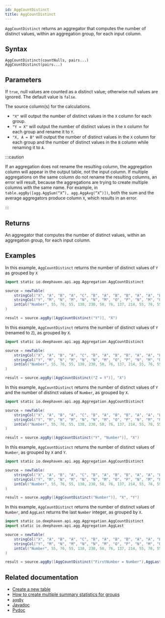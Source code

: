 ```yaml
---
id: AggCountDistinct
title: AggCountDistinct
---
```


`AggCountDistinct` returns an aggregator that computes the number of distinct values, within an aggregation group, for each input column.

## Syntax

```
AggCountDistinct(countNulls, pairs...)
AggCountDistinct(pairs...)
```

## Parameters

<ParamTable>
<Param name="countNulls" type="boolean">

If `true`, null values are counted as a distinct value; otherwise null values are ignored. The default value is `false`.

</Param>
<Param name="pairs" type="String...">

The source column(s) for the calculations.

- `"X"` will output the number of distinct values in the `X` column for each group.
- `"Y = X"` will output the number of distinct values in the `X` column for each group and rename it to `Y`.
- `"X, A = B"` will output the number of distinct values in the `X` column for each group and the number of distinct values in the `B` column while renaming it to `A`.

</Param>
</ParamTable>

:::caution

If an aggregation does not rename the resulting column, the aggregation column will appear in the output table, not the input column. If multiple aggregations on the same column do not rename the resulting columns, an error will result, because the aggregations are trying to create multiple columns with the same name. For example, in `table.aggBy([agg.AggSum(“X”), agg.AggAvg(“X”)])`, both the sum and the average aggregators produce column `X`, which results in an error.

:::

## Returns

An aggregator that computes the number of distinct values, within an aggregation group, for each input column.

## Examples

In this example, `AggCountDistinct` returns the number of distinct values of `Y` as grouped by `X`

```groovy order=source,result
import static io.deephaven.api.agg.Aggregation.AggCountDistinct

source = newTable(
    stringCol("X", "A", "B", "A", "C", "B", "A", "B", "B", "A", "A", "B", "A", "C", "B", "A", "B", "B", "C"),
    stringCol("Y", "M", "N", "M", "N", "N", "M", "O", "P", "N", "M", "N", "M", "N", "N", "M", "O", "P", "N"),
    intCol("Number", 55, 76, 55, 130, 230, 50, 76, 137, 214, 55, 76, 55, 130, 230, 50, 76, 137, 214),
)

result = source.aggBy([AggCountDistinct("Y")], "X")
```

In this example, `AggCountDistinct` returns the number of distinct values of `Y` (renamed to `Z`), as grouped by `X`.

```groovy order=source,result
import static io.deephaven.api.agg.Aggregation.AggCountDistinct

source = newTable(
    stringCol("X", "A", "B", "A", "C", "B", "A", "B", "B", "A", "A", "B", "A", "C", "B", "A", "B", "B", "C"),
    stringCol("Y", "M", "N", "M", "N", "N", "M", "O", "P", "N", "M", "N", "M", "N", "N", "M", "O", "P", "N"),
    intCol("Number", 55, 76, 55, 130, 230, 50, 76, 137, 214, 55, 76, 55, 130, 230, 50, 76, 137, 214),
)

result = source.aggBy([AggCountDistinct("Z = Y")], "X")
```

In this example, `AggCountDistinct` returns the number of distinct values of `Y` and the number of distinct values of `Number`, as grouped by `X`.

```groovy order=source,result
import static io.deephaven.api.agg.Aggregation.AggCountDistinct

source = newTable(
    stringCol("X", "A", "B", "A", "C", "B", "A", "B", "B", "A", "A", "B", "A", "C", "B", "A", "B", "B", "C"),
    stringCol("Y", "M", "N", "M", "N", "N", "M", "O", "P", "N", "M", "N", "M", "N", "N", "M", "O", "P", "N"),
    intCol("Number", 55, 76, 55, 130, 230, 50, 76, 137, 214, 55, 76, 55, 130, 230, 50, 76, 137, 214),
)

result = source.aggBy([AggCountDistinct("Y", "Number")], "X")
```

In this example, `AggCountDistinct` returns the number of distinct values of `Number`, as grouped by `X` and `Y`.

```groovy order=source,result
import static io.deephaven.api.agg.Aggregation.AggCountDistinct

source = newTable(
    stringCol("X", "A", "B", "A", "C", "B", "A", "B", "B", "A", "A", "B", "A", "C", "B", "A", "B", "B", "C"),
    stringCol("Y", "M", "N", "M", "N", "N", "M", "O", "P", "N", "M", "N", "M", "N", "N", "M", "O", "P", "N"),
    intCol("Number", 55, 76, 55, 130, 230, 50, 76, 137, 214, 55, 76, 55, 130, 230, 50, 76, 137, 214),
)

result = source.aggBy([AggCountDistinct("Number")], "X", "Y")
```

In this example, `AggCountDistinct` returns the number of distinct values of `Number`, and `AggLast` returns the last `Number` integer, as grouped by `X`.

```groovy order=source,result
import static io.deephaven.api.agg.Aggregation.AggCountDistinct
import static io.deephaven.api.agg.Aggregation.AggLast

source = newTable(
    stringCol("X", "A", "B", "A", "C", "B", "A", "B", "B", "A", "A", "B", "A", "C", "B", "A", "B", "B", "C"),
    stringCol("Y", "M", "N", "M", "N", "N", "M", "O", "P", "N", "M", "N", "M", "N", "N", "M", "O", "P", "N"),
    intCol("Number", 55, 76, 55, 130, 230, 50, 76, 137, 214, 55, 76, 55, 130, 230, 50, 76, 137, 214),
)

result = source.aggBy([AggCountDistinct("FirstNumber = Number"),AggLast("LastNumber = Number")], "X")
```

## Related documentation

- [Create a new table](../../../how-to-guides/new-table.md)
- [How to create multiple summary statistics for groups](../../../how-to-guides/combined-aggregations.md)
- [`aggBy`](./aggBy.md)
- [Javadoc](<https://deephaven.io/core/javadoc/io/deephaven/api/agg/Aggregation.html#AggCountDistinct(java.lang.String...)>)
- [Pydoc](https://deephaven.io/core/pydoc/code/deephaven.AggregationFactory.html#deephaven.AggregationFactory.AggCountDistinct)
